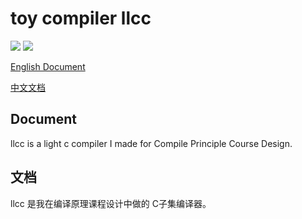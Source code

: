 # toy compiler llcc
![](https://img.shields.io/badge/language-c++-green.svg)
![](https://img.shields.io/badge/license-MIT-blue.svg)

[English Document](#Document) 

[中文文档](#文档) 



## Document

llcc is a light c compiler I made for Compile Principle Course Design.





## 文档

llcc 是我在编译原理课程设计中做的 C子集编译器。